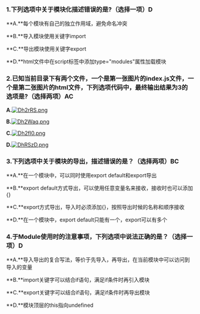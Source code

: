 ### 1.下列选项中关于模块化描述错误的是?（选择一项）D

**A.**每个模块有自己的独立作用域，避免命名冲突

**B.**导入模块使用关键字import

**C.**导出模块使用关键字export

**D.**html文件中在script标签中添加type="modules"属性加载模块







### 2.已知当前目录下有两个文件，一个是第一张图片的index.js文件，一个是第二张图片的html文件，下列选项代码中，最终输出结果为3的选项是?（选择两项）AC

**A.**[![Dh2rRS.png](https://s3.ax1x.com/2020/12/01/Dh2rRS.png)](https://imgchr.com/i/Dh2rRS)

**B.**[![Dh2Waq.png](https://s3.ax1x.com/2020/12/01/Dh2Waq.png)](https://imgchr.com/i/Dh2Waq)

**C.**[![Dh2fI0.png](https://s3.ax1x.com/2020/12/01/Dh2fI0.png)](https://imgchr.com/i/Dh2fI0)

**D.**[![DhRSzD.png](https://s3.ax1x.com/2020/12/01/DhRSzD.png)](https://imgchr.com/i/DhRSzD)









### 3.下列选项中关于模块的导出，描述错误的是？（选择两项）BC

**A.**在一个模块中，可以同时使用export default和export导出

**B.**export default方式导出，可以使用任意变量名来接收，接收时也可以添加{}

**C.**export方式导出，导入时必须添加{}，按照导出时候的名称和顺序接收

**D.**在一个模块中，export default只能有一个，export可以有多个







### 4.于Module使用时的注意事项，下列选项中说法正确的是？（选择一项）D



**A.**导入导出的复合写法，等价于先导入，再导出，在当前模块中可以访问到导入的变量

**B.**import关键字可以结合if语句，满足if条件时再引入模块

**C.**export关键字可以结合if语句，满足if条件时再导出模块

**D.**模块顶层的this指向undefined




